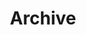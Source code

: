---
layout: blog
title: Archive
permalink: /archive/
redirect_from:
  - /category/blog.html
  - /about/category/blog.html
  - /projects/
lang: en
translations:
  es: /archivo/
---